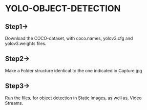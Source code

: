 # YOLO-OBJECT-DETECTION

## **Step**1->
Download the COCO-dataset, with coco.names, yolov3.cfg and yolov3.weights files.
## **Step**2->
Make a Folder structure identical to the one indicated in Capture.jpg
## **Step**3->
Run the files, for object detection in Static Images, as well as, Video Streams.
